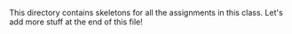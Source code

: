 This directory contains skeletons for all the assignments in this class.
Let's add more stuff at the end of this file!

